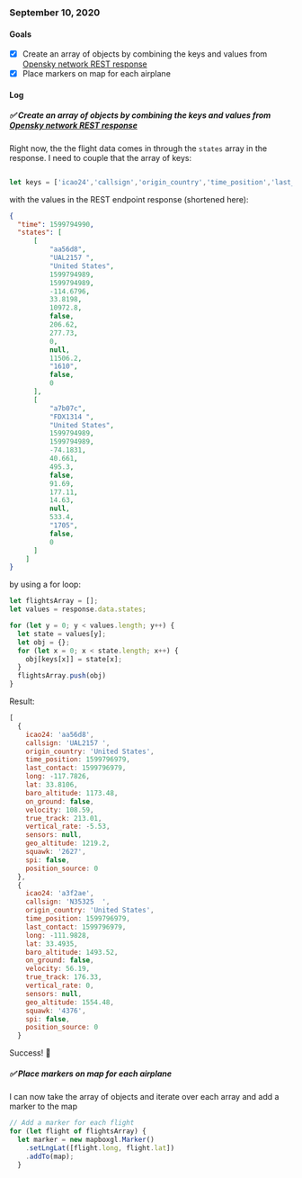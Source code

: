 ### September 10, 2020
#### Goals
- [x] Create an array of objects by combining the keys and values from [Opensky network REST response](https://opensky-network.org/api/states/all?lamin=30.038&lomin=-125.974&lamax=52.214&lomax=-68.748)
- [x] Place markers on map for each airplane

#### Log
##### :white_check_mark: Create an array of objects by combining the keys and values from [Opensky network REST response](https://opensky-network.org/api/states/all?lamin=30.038&lomin=-125.974&lamax=52.214&lomax=-68.748)
Right now, the the flight data comes in through the `states` array in the response. I need to couple that the array of keys:

```js

let keys = ['icao24','callsign','origin_country','time_position','last_contact','long','lat','baro_altitude','on_ground','velocity','true_track','vertical_rate','sensors','geo_altitude','squawk','spi','position_source'];

```
with the values in the REST endpoint response (shortened here):
```JSON
{
  "time": 1599794990,
  "states": [
      [
          "aa56d8",
          "UAL2157 ",
          "United States",
          1599794989,
          1599794989,
          -114.6796,
          33.8198,
          10972.8,
          false,
          206.62,
          277.73,
          0,
          null,
          11506.2,
          "1610",
          false,
          0
      ],
      [
          "a7b07c",
          "FDX1314 ",
          "United States",
          1599794989,
          1599794989,
          -74.1831,
          40.661,
          495.3,
          false,
          91.69,
          177.11,
          14.63,
          null,
          533.4,
          "1705",
          false,
          0
      ]
    ]
}
```
by using a for loop:
```js
let flightsArray = [];
let values = response.data.states;

for (let y = 0; y < values.length; y++) {
  let state = values[y];
  let obj = {};
  for (let x = 0; x < state.length; x++) {
    obj[keys[x]] = state[x];
  }
  flightsArray.push(obj)
}
```
Result:
```js
[
  {
    icao24: 'aa56d8',
    callsign: 'UAL2157 ',
    origin_country: 'United States',
    time_position: 1599796979,
    last_contact: 1599796979,
    long: -117.7826,
    lat: 33.8106,
    baro_altitude: 1173.48,
    on_ground: false,
    velocity: 108.59,
    true_track: 213.01,
    vertical_rate: -5.53,
    sensors: null,
    geo_altitude: 1219.2,
    squawk: '2627',
    spi: false,
    position_source: 0
  },
  {
    icao24: 'a3f2ae',
    callsign: 'N35325  ',
    origin_country: 'United States',
    time_position: 1599796979,
    last_contact: 1599796979,
    long: -111.9828,
    lat: 33.4935,
    baro_altitude: 1493.52,
    on_ground: false,
    velocity: 56.19,
    true_track: 176.33,
    vertical_rate: 0,
    sensors: null,
    geo_altitude: 1554.48,
    squawk: '4376',
    spi: false,
    position_source: 0
  }
```
Success! :tada:

##### :white_check_mark: Place markers on map for each airplane
I can now take the array of objects and iterate over each array and add a marker to the map
```javascript
// Add a marker for each flight
for (let flight of flightsArray) {
  let marker = new mapboxgl.Marker()
    .setLngLat([flight.long, flight.lat])
    .addTo(map);
  }
```
